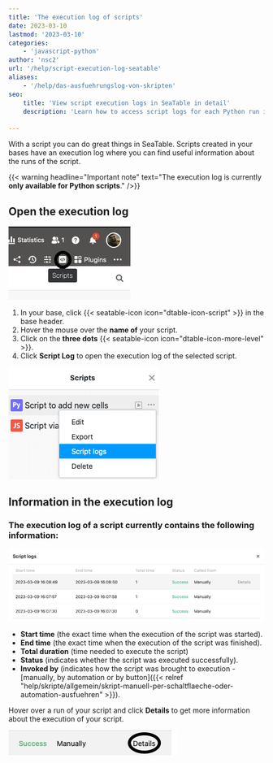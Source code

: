 ```yaml
---
title: 'The execution log of scripts'
date: 2023-03-10
lastmod: '2023-03-10'
categories:
    - 'javascript-python'
author: 'nsc2'
url: '/help/script-execution-log-seatable'
aliases:
    - '/help/das-ausfuehrungslog-von-skripten'
seo:
    title: 'View script execution logs in SeaTable in detail'
    description: 'Learn how to access script logs for each Python run in SeaTable: check start/end, execution time, status and invocation type for full tracking and error checks.'

---
```


With a script you can do great things in SeaTable. Scripts created in your bases have an execution log where you can find useful information about the runs of the script.

{{< warning  headline="Important note"  text="The execution log is currently **only available for Python scripts**." />}}

## Open the execution log

![Open the execution log](images/Anlegen-eines-Skriptes.jpg)

1. In your base, click {{< seatable-icon icon="dtable-icon-script" >}} in the base header.
2. Hover the mouse over the **name of** your script.
3. Click on the **three dots** {{< seatable-icon icon="dtable-icon-more-level" >}}.
4. Click **Script Log** to open the execution log of the selected script.

![Opening the execution log of a script](images/open-script-log.png)

## Information in the execution log

### The execution log of a script currently contains the following information:

![Information to be found in the execution log of a script](images/information-in-a-script-log.png)

- **Start time** (the exact time when the execution of the script was started).
- **End time** (the exact time when the execution of the script was finished).
- **Total duration** (time needed to execute the script)
- **Status** (indicates whether the script was executed successfully).
- **Invoked by** (indicates how the script was brought to execution - [manually, by automation or by button]({{< relref "help/skripte/allgemein/skript-manuell-per-schaltflaeche-oder-automation-ausfuehren" >}}).

Hover over a run of your script and click **Details** to get more information about the execution of your script.

![Click Details in the execution log of a script for more information ](images/open-details.jpg)

